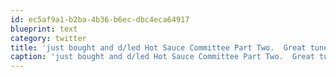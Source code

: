 ```yaml
---
id: ec5af9a1-b2ba-4b36-b6ec-dbc4eca64917
blueprint: text
category: twitter
title: 'just bought and d/led Hot Sauce Committee Part Two.  Great tunes #beastieboys'
caption: 'just bought and d/led Hot Sauce Committee Part Two.  Great tunes <span class="hashtag hashtag_local">#<a href="http://tweettemp.darylchymko.ca/?tag=beastieboys">beastieboys</a>'
---
```

